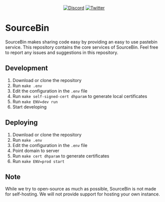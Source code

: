 <div align="center">
  <a href="https://src.gg/d"><img src="https://img.shields.io/discord/531491560567734292.svg?color=7289DA&label=DISCORD&logo=discord&style=for-the-badge" alt="Discord" /></a>
  <a href="https://src.gg/t"><img src="https://img.shields.io/twitter/follow/sourcebinapp?color=1DA1F2&label=TWITTER&logo=twitter&style=for-the-badge" alt="Twitter" /></a>
</div>

# SourceBin

SourceBin makes sharing code easy by providing an easy to use pastebin service. This repository contains the core services of SourceBin. Feel free to report any issues and suggestions in this repository.

## Development

1. Download or clone the repository
2. Run `make .env`
3. Edit the configuration in the `.env` file
4. Run `make self-signed-cert dhparam` to generate local certificates
5. Run `make ENV=dev run`
6. Start developing

## Deploying

1. Download or clone the repository
2. Run `make .env`
3. Edit the configuration in the `.env` file
4. Point domain to server
5. Run `make cert dhparam` to generate certificates
6. Run `make ENV=prod start`

## Note

While we try to open-source as much as possible, SourceBin is not made for self-hosting. We will not provide support for hosting your own instance.
